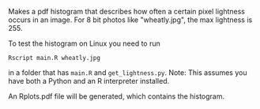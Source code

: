 Makes a pdf histogram that describes how often a certain pixel lightness occurs in an image. For 8 bit photos like "wheatly.jpg", the max lightness is 255.

To test the histogram on Linux you need to run 
```none
Rscript main.R wheatly.jpg
```
in a folder that has `main.R` and `get_lightness.py`. 
Note: This assumes you have both a Python and an R interpreter installed.

An Rplots.pdf file will be generated, which contains the histogram.
